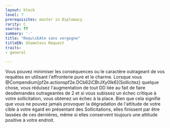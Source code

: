 ```yaml
---
layout: block
level: 7
prerequisites: master in Diplomacy
rarity: C
source: ??
summary: '-'
title: "Requ\xEAte sans vergogne"
titleEN: Shameless Request
traits:
- general

---
```


<p>Vous pouvez minimiser les conséquences ou le caractère outrageant de vos requêtes en utilisant l'effronterie pure et le charme. Lorsque vous @Compendium[pf2e.actionspf2e.DCb62iCBrJXy0Ik6]{Sollicitez} quelque chose, vous réduisez l'augmentation de tout DD liée au fait de faire desdemandes outrageantes de 2 et si vous subissez un échec critique à votre sollicitation, vous obtenez un échec à la place. Bien que cela signifie que vous ne pouvez jamais provoquer la dégradation de l'attitude de votre cible à votre égard en présentant des Sollicitations, elles finissent par être lassées de ces dernières, même si elles conservent toujours une attitude positive à votre endroit.</p>
